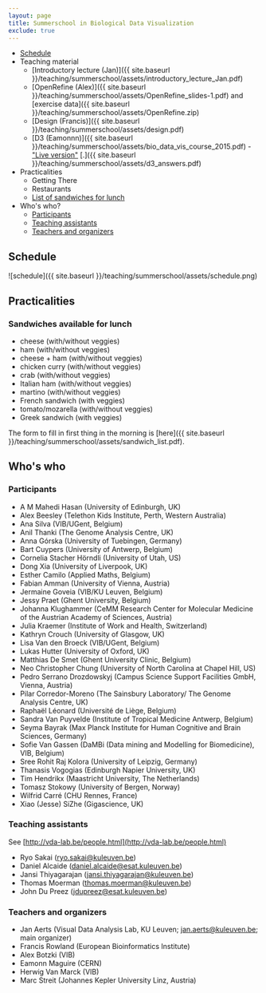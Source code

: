```yaml
---
layout: page
title: Summerschool in Biological Data Visualization
exclude: true
---
```

* [Schedule](#schedule)
* Teaching material
  * [Introductory lecture (Jan)]({{ site.baseurl }}/teaching/summerschool/assets/introductory_lecture_Jan.pdf)
  * [OpenRefine (Alex)]({{ site.baseurl }}/teaching/summerschool/assets/OpenRefine_slides-1.pdf) and [exercise data]({{ site.baseurl }}/teaching/summerschool/assets/OpenRefine.zip)
  * [Design (Francis)]({{ site.baseurl }}/teaching/summerschool/assets/design.pdf)
  * [D3 (Eamonnn)]({{ site.baseurl }}/teaching/summerschool/assets/bio_data_vis_course_2015.pdf) - ["Live version"](http://antarctic-design.co.uk/biovis-workshop15/) [.]({{ site.baseurl }}/teaching/summerschool/assets/d3_answers.pdf)
* Practicalities
  * Getting There
  * Restaurants
  * [List of sandwiches for lunch](#sandwiches)
* Who's who?
  * [Participants](#participants)
  * [Teaching assistants](#TAs)
  * [Teachers and organizers](#teachers)

<h2 id="schedule">Schedule</h2>

![schedule]({{ site.baseurl }}/teaching/summerschool/assets/schedule.png)

<h2>Practicalities</h2>
<h3 id="sandwiches">Sandwiches available for lunch</h3>

* cheese (with/without veggies)
* ham (with/without veggies)
* cheese + ham (with/without veggies)
* chicken curry (with/without veggies)
* crab (with/without veggies)
* Italian ham (with/without veggies)
* martino (with/without veggies)
* French sandwich (with veggies)
* tomato/mozarella (with/without veggies)
* Greek sandwich (with veggies)

The form to fill in first thing in the morning is [here]({{ site.baseurl }}/teaching/summerschool/assets/sandwich_list.pdf).

<h2>Who's who</h2>
<h3 id="participants">Participants</h3>

* A M Mahedi Hasan (University of Edinburgh, UK)
* Alex Beesley (Telethon Kids Institute, Perth, Western Australia)
* Ana Silva (VIB/UGent, Belgium)
* Anil Thanki (The Genome Analysis Centre, UK)
* Anna Górska (University of Tuebingen, Germany)
* Bart Cuypers (University of Antwerp, Belgium)
* Cornelia Stacher Hörndli (University of Utah, US)
* Dong Xia (University of Liverpook, UK)
* Esther Camilo (Applied Maths, Belgium)
* Fabian Amman (University of Vienna, Austria)
* Jermaine Goveia (VIB/KU Leuven, Belgium)
* Jessy Praet (Ghent University, Belgium)
* Johanna Klughammer (CeMM Research Center for Molecular Medicine of the Austrian Academy of Sciences, Austria)
* Julia Kraemer (Institute of Work and Health, Switzerland)
* Kathryn Crouch (University of Glasgow, UK)
* Lisa Van den Broeck (VIB/UGent, Belgium)
* Lukas Hutter (University of Oxford, UK)
* Matthias De Smet (Ghent University Clinic, Belgium)
* Neo Christopher Chung (University of North Carolina at Chapel Hill, US)
* Pedro Serrano Drozdowskyj (Campus Science Support Facilities GmbH, Vienna, Austria)
* Pilar Corredor-Moreno (The Sainsbury Laboratory/ The Genome Analysis Centre, UK)
* Raphaël Léonard (Université de Liège, Belgium)
* Sandra Van Puyvelde (Institute of Tropical Medicine Antwerp, Belgium)
* Seyma Bayrak (Max Planck Institute for Human Cognitive and Brain Sciences, Germany)
* Sofie Van Gassen (DaMBi (Data mining and Modelling for Biomedicine), VIB, Belgium)
* Sree Rohit Raj Kolora (University of Leipzig, Germany)
* Thanasis Vogogias (Edinburgh Napier University, UK)
* Tim Hendrikx (Maastricht University, The Netherlands)
* Tomasz Stokowy (University of Bergen, Norway)
* Wilfrid Carré (CHU Rennes, France)
* Xiao (Jesse) SiZhe (Gigascience, UK)

<h3 id="TAs">Teaching assistants</h3>

See [http://vda-lab.be/people.html](http://vda-lab.be/people.html)

* Ryo Sakai (ryo.sakai@kuleuven.be)
* Daniel Alcaide (daniel.alcaide@esat.kuleuven.be)
* Jansi Thiyagarajan (jansi.thiyagarajan@kuleuven.be)
* Thomas Moerman (thomas.moerman@kuleuven.be)
* John Du Preez (jdupreez@esat.kuleuven.be)

<h3 id="teachers">Teachers and organizers</h3>

* Jan Aerts (Visual Data Analysis Lab, KU Leuven; jan.aerts@kuleuven.be; main organizer)
* Francis Rowland (European Bioinformatics Institute)
* Alex Botzki (VIB)
* Eamonn Maguire (CERN)
* Herwig Van Marck (VIB)
* Marc Streit (Johannes Kepler University Linz, Austria)
